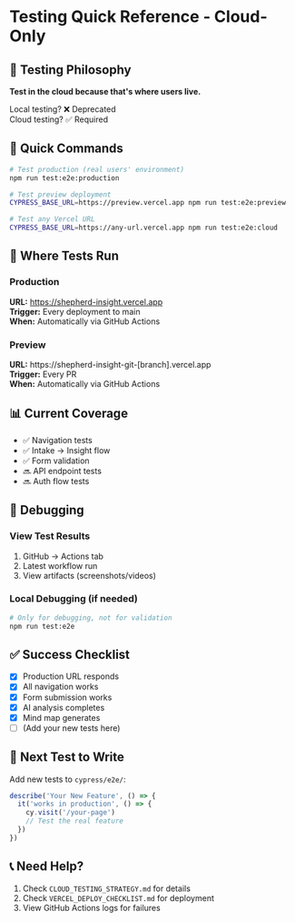 # Testing Quick Reference - Cloud-Only

## 🎯 Testing Philosophy

**Test in the cloud because that's where users live.**

Local testing? ❌ Deprecated  
Cloud testing? ✅ Required

## 🚀 Quick Commands

```bash
# Test production (real users' environment)
npm run test:e2e:production

# Test preview deployment
CYPRESS_BASE_URL=https://preview.vercel.app npm run test:e2e:preview

# Test any Vercel URL
CYPRESS_BASE_URL=https://any-url.vercel.app npm run test:e2e:cloud
```

## 📍 Where Tests Run

### Production
**URL:** https://shepherd-insight.vercel.app  
**Trigger:** Every deployment to main  
**When:** Automatically via GitHub Actions  

### Preview
**URL:** https://shepherd-insight-git-[branch].vercel.app  
**Trigger:** Every PR  
**When:** Automatically via GitHub Actions  

## 📊 Current Coverage

- ✅ Navigation tests
- ✅ Intake → Insight flow
- ✅ Form validation
- 🔜 API endpoint tests
- 🔜 Auth flow tests

## 🐛 Debugging

### View Test Results
1. GitHub → Actions tab
2. Latest workflow run
3. View artifacts (screenshots/videos)

### Local Debugging (if needed)
```bash
# Only for debugging, not for validation
npm run test:e2e
```

## ✅ Success Checklist

- [x] Production URL responds
- [x] All navigation works
- [x] Form submission works
- [x] AI analysis completes
- [x] Mind map generates
- [ ] (Add your new tests here)

## 🎯 Next Test to Write

Add new tests to `cypress/e2e/`:

```typescript
describe('Your New Feature', () => {
  it('works in production', () => {
    cy.visit('/your-page')
    // Test the real feature
  })
})
```

## 📞 Need Help?

1. Check `CLOUD_TESTING_STRATEGY.md` for details
2. Check `VERCEL_DEPLOY_CHECKLIST.md` for deployment
3. View GitHub Actions logs for failures

